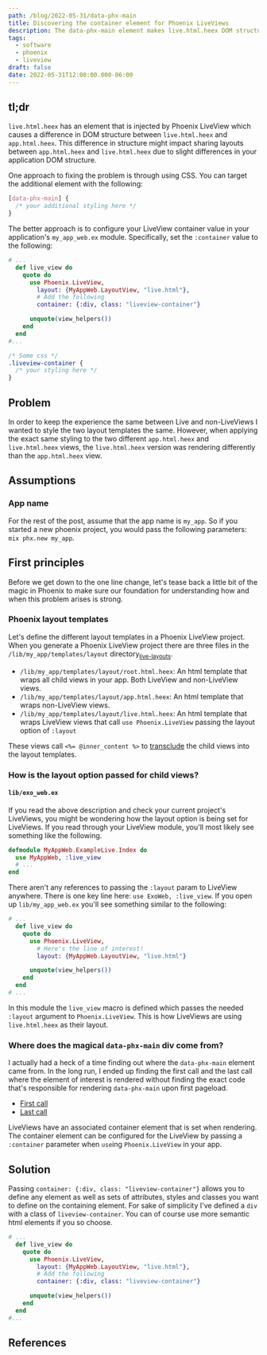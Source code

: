 ```yaml
---
path: /blog/2022-05-31/data-phx-main
title: Discovering the container element for Phoenix LiveViews
description: The data-phx-main element makes live.html.heex DOM structure slighty different than app.html.heex. Learn about where it comes from and how to configure it.
tags:
  - software
  - phoenix
  - liveview
draft: false
date: 2022-05-31T12:00:00.000-06:00
---
```


## tl;dr

`live.html.heex` has an element that is injected by Phoenix LiveView which causes a difference in DOM structure between `live.html.heex` and `app.html.heex`. This difference in structure might impact sharing layouts between `app.html.heex` and `live.html.heex` due to slight differences in your application DOM structure.

One approach to fixing the problem is through using CSS. You can target the additional element with the following:

```css
[data-phx-main] {
  /* your additional styling here */
}
```

The better approach is to configure your LiveView container value in your application's `my_app_web.ex` module. Specifically, set the `:container` value to the following:

```elixir
# ...
  def live_view do
    quote do
      use Phoenix.LiveView,
        layout: {MyAppWeb.LayoutView, "live.html"},
        # Add the following
        container: {:div, class: "liveview-container"}

      unquote(view_helpers())
    end
  end
#...
```

```css
/* Some css */
.liveview-container {
  /* your styling here */
}
```

## Problem

In order to keep the experience the same between Live and non-LiveViews I wanted to style the two layout templates the same. However, when applying the exact same styling to the two different `app.html.heex` and `live.html.heex` views, the `live.html.heex` version was rendering differently than the `app.html.heex` view.

## Assumptions

### App name

For the rest of the post, assume that the app name is `my_app`. So if you started a new phoenix project, you would pass the following parameters: `mix phx.new my_app`.

## First principles

Before we get down to the one line change, let's tease back a little bit of the magic in Phoenix to make sure our foundation for understanding how and when this problem arises is strong.

### Phoenix layout templates

Let's define the different layout templates in a Phoenix LiveView project. When you generate a Phoenix LiveView project there are three files in the `/lib/my_app/templates/layout` directory<sub>[live-layouts]</sub>.

- `/lib/my_app/templates/layout/root.html.heex`: An html template that wraps all child views in your app. Both LiveView and non-LiveView views.
- `/lib/my_app/templates/layout/app.html.heex`: An html template that wraps non-LiveView views.
- `/lib/my_app/templates/layout/live.html.heex`: An html template that wraps LiveView views that call `use Phoenix.LiveView` passing the layout option of `:layout`

These views call `<%= @inner_content %>` to [transclude] the child views into the layout templates.

### How is the layout option passed for child views?

#### `lib/exo_web.ex`

If you read the above description and check your current project's LiveViews, you might be wondering how the layout option is being set for LiveViews. If you read through your LiveView module, you'll most likely see something like the following.

```elixir
defmodule MyAppWeb.ExampleLive.Index do
  use MyAppWeb, :live_view
  # ...
end
```

There aren't any references to passing the `:layout` param to LiveView anywhere. There is one key line here: `use ExoWeb, :live_view`. If you open up `lib/my_app_web.ex` you'll see something similar to the following:

```elixir
# ...
  def live_view do
    quote do
      use Phoenix.LiveView,
        # Here's the line of interest!
        layout: {MyAppWeb.LayoutView, "live.html"}

      unquote(view_helpers())
    end
  end
# ...
```

In this module the `live_view` macro is defined which passes the needed `:layout` argument to `Phoenix.LiveView`. This is how LiveViews are using `live.html.heex` as their layout.

### Where does the magical `data-phx-main` div come from?

I actually had a heck of a time finding out where the `data-phx-main` element came from. In the long run, I ended up finding the first call and the last call where the element of interest is rendered without finding the exact code that's responsible for rendering `data-phx-main` upon first pageload.

- [First call](https://github.com/phoenixframework/phoenix_live_view/blob/master/lib/phoenix_live_view.ex#L465)
- [Last call](https://github.com/phoenixframework/phoenix_live_view/blob/master/lib/phoenix_live_view/helpers.ex#L366-L370)

LiveViews have an associated container element that is set when rendering. The container element can be configured for the LiveView by passing a `:container` parameter when `use`ing `Phoenix.LiveView` in your app.

## Solution

Passing `container: {:div, class: "liveview-container"}` allows you to define any element as well as sets of attributes, styles and classes you want to define on the containing element. For sake of simplicity I've defined a `div` with a class of `liveview-container`. You can of course use more semantic html elements if you so choose.

```elixir
# ...
  def live_view do
    quote do
      use Phoenix.LiveView,
        layout: {MyAppWeb.LayoutView, "live.html"},
        # Add the following
        container: {:div, class: "liveview-container"}

      unquote(view_helpers())
    end
  end
#...
```

## References

[transclude]: https://en.wikipedia.org/wiki/Transclusion
[live-layouts]: https://hexdocs.pm/phoenix_live_view/live-layouts.html
